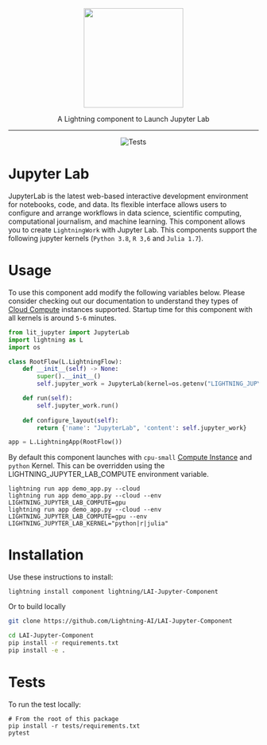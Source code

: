 <div align="center">
<img src="https://jupyter.org/assets/homepage/main-logo.svg" width="200px">

A Lightning component to Launch Jupyter Lab
______________________________________________________________________

![Tests](https://github.com/Lightning-AI/LAI-Jupyter-Component/actions/workflows/ci-testing.yml/badge.svg)
</div>

# Jupyter Lab
JupyterLab is the latest web-based interactive development environment for notebooks, code, and data. Its flexible interface allows users to configure and arrange workflows in data science, scientific computing, computational journalism, and machine learning. This component allows you to create `LightningWork` with Jupyter Lab. This components support the following jupyter kernels (`Python 3.8`, `R 3,6` and `Julia 1.7`).

# Usage
To use this component add modify the following variables below. Please consider checking out our documentation to understand they types of [Cloud Compute](https://lightning.ai/lightning-docs/core_api/lightning_work/compute.html) instances supported. Startup time for this component with all kernels is around `5-6` minutes.

```python
from lit_jupyter import JupyterLab
import lightning as L
import os

class RootFlow(L.LightningFlow):
    def __init__(self) -> None:
        super().__init__()
        self.jupyter_work = JupyterLab(kernel=os.getenv("LIGHTNING_JUPYTER_LAB_KERNEL", "python"), cloud_compute=L.CloudCompute(os.getenv("LIGHTNING_JUPYTER_LAB_COMPUTE", "cpu-small")))

    def run(self):
        self.jupyter_work.run()
    
    def configure_layout(self):
        return {'name': "JupyterLab", 'content': self.jupyter_work}

app = L.LightningApp(RootFlow())
```

By default this component launches with `cpu-small` [Compute Instance](https://lightning.ai/lightning-docs/core_api/lightning_work/compute.html) and `python` Kernel. This can be overridden using the LIGHTNING_JUPYTER_LAB_COMPUTE environment variable.


```
lightning run app demo_app.py --cloud
lightning run app demo_app.py --cloud --env LIGHTNING_JUPYTER_LAB_COMPUTE=gpu
lightning run app demo_app.py --cloud --env LIGHTNING_JUPYTER_LAB_COMPUTE=gpu --env LIGHTNING_JUPYTER_LAB_KERNEL="python|r|julia"
```


# Installation
Use these instructions to install:

```
lightning install component lightning/LAI-Jupyter-Component
```

Or to build locally
```bash
git clone https://github.com/Lightning-AI/LAI-Jupyter-Component

cd LAI-Jupyter-Component
pip install -r requirements.txt
pip install -e .
```

# Tests
To run the test locally:
```
# From the root of this package
pip install -r tests/requirements.txt
pytest
```
